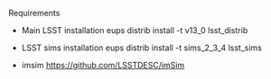 Requirements

* Main LSST installation 
eups distrib install -t v13_0 lsst_distrib

* LSST sims installation
eups distrib install -t sims_2_3_4  lsst_sims

* imsim
https://github.com/LSSTDESC/imSim

